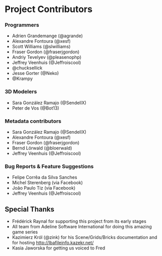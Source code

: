 # Project Contributors

### Programmers
* Adrien Grandemange (@agrande)
* Alexandre Fontoura (@xesf)
* Scott Williams (@slwilliams)
* Fraser Gordon (@fraserjgordon)
* Andriy Tevelyev (@pleasenophp)
* Jeffrey Veenhuis (@Jeffroiscool)
* @chucksellick
* Jesse Gorter (@Neko)
* @Krampy

### 3D Modelers
* Sara González Ramajo (@SendellX)
* Peter de Vos (@Bot13)

### Metadata contributors
* Sara González Ramajo (@SendellX)
* Alexandre Fontoura (@xesf)
* Fraser Gordon (@fraserjgordon)
* Bernd Lörwald (@bloerwald)
* Jeffrey Veenhuis (@Jeffroiscool)

### Bug Reports & Feature Suggestions
* Felipe Corrêa da Silva Sanches
* Michel Sterenberg (via Facebook)
* João Paulo Tiz (via Facebook)
* Jeffrey Veenhuis (@Jeffroiscool)

## Special Thanks
* Frédérick Raynal for supporting this project from its early stages
* All team from Adeline Software International for doing this amazing game series
* Kazimierz Król (@zink) for his Scene/Grids/Bricks documentation and for hosting http://lbafileinfo.kazekr.net/
* Kasia Jaworska for getting us voiced to Fred
